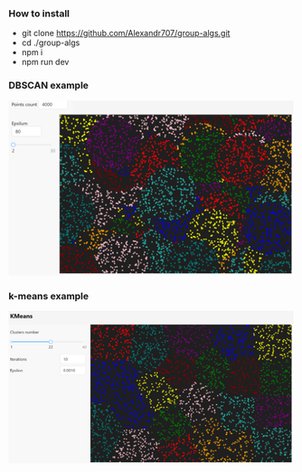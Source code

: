 ### How to install

- git clone https://github.com/Alexandr707/group-algs.git
- cd ./group-algs
- npm i
- npm run dev

### DBSCAN example

![DBSCAN](/public/dbscan.png 'DBSCAN')

### k-means example

![k-means](/public/k-means.png 'k-means')

